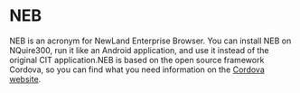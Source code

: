 # NEB
NEB is an acronym for NewLand Enterprise Browser.
You can install NEB on NQuire300, run it like an Android application, and use it instead of the original CIT application.NEB is based on the open source framework Cordova, so you can find what you need information on the  [Cordova website](http://cordova.apache.org/).

